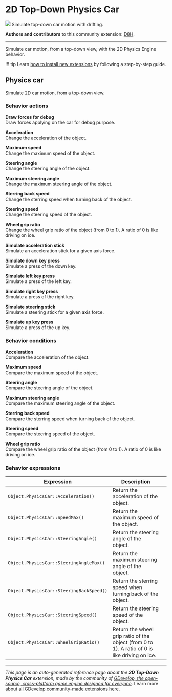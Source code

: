 # 2D Top-Down Physics Car

<img src="https://asset-resources.gdevelop.io/public-resources/Icons/b4a3bb68575adbecb4418e0397ef8c05913e1f0757dfd111de7e6a4ff31eb149_car-back.svg" class="extension-icon"></img>
Simulate top-down car motion with drifting.

**Authors and contributors** to this community extension: [D8H](https://gd.games/D8H).

---

Simulate car motion, from a top-down view, with the 2D Physics Engine behavior.

!!! tip
    Learn [how to install new extensions](/gdevelop5/extensions/search) by following a step-by-step guide.



## Physics car 

Simulate 2D car motion, from a top-down view. 

### Behavior actions

**Draw forces for debug**  
Draw forces applying on the car for debug purpose.

**Acceleration**  
Change the acceleration of the object.

**Maximum speed**  
Change the maximum speed of the object.

**Steering angle**  
Change the steering angle of the object.

**Maximum steering angle**  
Change the maximum steering angle of the object.

**Sterring back speed**  
Change the sterring speed when turning back of the object.

**Steering speed**  
Change the steering speed of the object.

**Wheel grip ratio**  
Change the wheel grip ratio of the object (from 0 to 1). A ratio of 0 is like driving on ice.

**Simulate acceleration stick**  
Simulate an acceleration stick for a given axis force.

**Simulate down key press**  
Simulate a press of the down key.

**Simulate left key press**  
Simulate a press of the left key.

**Simulate right key press**  
Simulate a press of the right key.

**Simulate steering stick**  
Simulate a steering stick for a given axis force.

**Simulate up key press**  
Simulate a press of the up key.

### Behavior conditions

**Acceleration**  
Compare the acceleration of the object.

**Maximum speed**  
Compare the maximum speed of the object.

**Steering angle**  
Compare the steering angle of the object.

**Maximum steering angle**  
Compare the maximum steering angle of the object.

**Sterring back speed**  
Compare the sterring speed when turning back of the object.

**Steering speed**  
Compare the steering speed of the object.

**Wheel grip ratio**  
Compare the wheel grip ratio of the object (from 0 to 1). A ratio of 0 is like driving on ice.

### Behavior expressions

| Expression | Description |  |
|-----|-----|-----|
| `Object.PhysicsCar::Acceleration()` | Return the acceleration of the object. ||
| `Object.PhysicsCar::SpeedMax()` | Return the maximum speed of the object. ||
| `Object.PhysicsCar::SteeringAngle()` | Return the steering angle of the object. ||
| `Object.PhysicsCar::SteeringAngleMax()` | Return the maximum steering angle of the object. ||
| `Object.PhysicsCar::SteeringBackSpeed()` | Return the sterring speed when turning back of the object. ||
| `Object.PhysicsCar::SteeringSpeed()` | Return the steering speed of the object. ||
| `Object.PhysicsCar::WheelGripRatio()` | Return the wheel grip ratio of the object (from 0 to 1). A ratio of 0 is like driving on ice. ||


---

*This page is an auto-generated reference page about the **2D Top-Down Physics Car** extension, made by the community of [GDevelop, the open-source, cross-platform game engine designed for everyone](https://gdevelop.io/).* Learn more about [all GDevelop community-made extensions here](/gdevelop5/extensions).